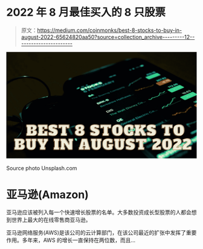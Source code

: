 # 2022 年 8 月最佳买入的 8 只股票

> 原文：<https://medium.com/coinmonks/best-8-stocks-to-buy-in-august-2022-65624820aa50?source=collection_archive---------12----------------------->

![](img/03dc9e93496e84c870a35809b98af430.png)

Source photo Unsplash.com

# 亚马逊(Amazon)

亚马逊应该被列入每一个快速增长股票的名单。大多数投资成长型股票的人都会想到世界上最大的在线零售商亚马逊。

亚马逊网络服务(AWS)是该公司的云计算部门，在该公司最近的扩张中发挥了重要作用。多年来，AWS 的增长一直保持在两位数，而且…